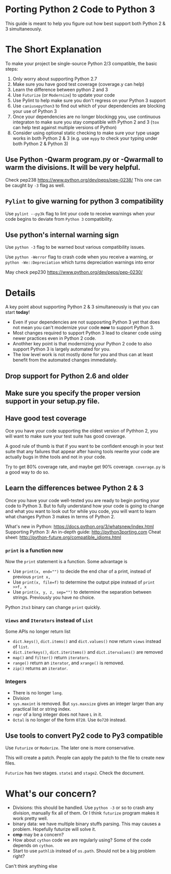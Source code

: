 # Porting Python 2 Code to Python 3

This guide is meant to help you figure out how best support both Python 2 & 3 simultaneously.

# The Short Explanation

To make your project be single-source Python 2/3 compatible, the basic steps:
1. Only worry about supporting Python 2.7
2. Make sure you have good test coverage (coverage.y can help)
3. Learn the difference between python 2 and 3
4. Use `Futurize` (or `Modernize`) to update your code
5. Use Pylint to help make sure you don't regress on your Python 3 support
6. Use `caniusepython3` to find out which of your dependencies are blocking your use of Python 3
7. Once your dependencies are no longer blockingg you, use continuous integraton to make sure you stay compatible with Python 2 and 3 (`tox` can help test against multiple versions of Python)
8. Consider using optional static checking to make sure your type usage works in both Python 2 & 3 (e.g. use `mypy` to check your typing under both Python 2 & Python 3)


## Use Python -Qwarm program.py  or -Qwarmall to warm the divisions. It will be very helpful.
Check pep238
https://www.python.org/dev/peps/pep-0238/
This one can be caught by `-3` flag as well.

## `Pylint` to give warning for python 3 compatibility

Use `pylint --py3k` flag to lint your code to receive warnings when your code begins to deviate from `Python 3` compatibility.

## Use python's internal warning sign

Use `python -3` flag to be warned bout various compatibility issues.

Use `python -Werror` flag to crash code when you receive a warning, or `python -We::Depreciation` which turns depreciation warnings into error

May check pep230 https://www.python.org/dev/peps/pep-0230/


# Details

A key point about supporting Python 2 & 3 simultaneously is that you can start **today**! 
- Even if your dependencies are not supposrting Python 3 yet that does not mean you can't modernize your code **now** to support Python 3.
- Most changes required to support Python 3 lead to cleaner code using newer practices even in Python 2 code.
- Anothher key point is that modernizing your Python 2 code to also support Python 3 is largely automated for you.
- The low level work is not mostly done for you and thus can at least benefit from the automated changes immediately.

## Drop support for Python 2.6 and older


## Make sure you specify the proper version support in your setup.py file.

## Have good test coverage

Oce you have your code supporting the oldest version of Pythhon 2, you will want to make sure your test suite has good coverage. 

A good rule of thumb is that if you want to be confident enough in your test suite that any failures that appear after having tools rewrite your code are actually bugs in thhe tools and not in your code.

Try to get 80% coverage rate, and maybe get 90% coverage. `coverage.py` is a good way to do so.

## Learn the differences betwee Python 2 & 3

Once you have your code well-tested you are ready to begin porting your code to Python 3. But to fully understand how your code is going to change and what you want to look out for while you code, you will want to learn what changes Python 3 makes in terms of Python 2.

What's new in Python: https://docs.python.org/3/whatsnew/index.html
Supporting Python 3: An in-depth guide: http://python3porting.com
Cheat sheet: http://python-future.org/compatible_idioms.html


### `print` is a function now

Now the `print` statement is a function. Some advantage is

- Use `print(x, end="")` to decide the end char of a print, instead of previous `print x,`
- Use `print(x, file=f)` to determine the output pipe instead of `print >>f, x`
- Use `print(x, y, z, sep="")` to determine the separation between strings. Previously you have no choice.

Python `2to3` binary can change `print` quickly.

### `Views` and `Iterators` instead of `List`

Some APIs no longer return list

- `dict.keys()`, `dict.items()` and `dict.values()` now return `views` instead of `list`.
- `dict.iterkeys()`, `dict.iteritems()` and `dict.itervalues()` are removed
- `map()` and `filter()` return `iterators`.
- `range()` return an `iterator`, and `xrange()` is removed.
- `zip()` returns an `iterator`.

### Integers

- There is no longer `long`.
- Division
- `sys.maxint` is removed. But `sys.maxsize` gives an integer larger than any practical list or string index.
- `repr` of a long integer does not have `L` in it.
- `Octal` is no longer of the form `0720`. Use `0o720` instead.

## Use tools to convert Py2 code to Py3 compatible

Use `Futurize` or `Moderize`. The later one is more conservative.

This will create a patch. People can apply the patch to the file to create new files.

`Futurize` has two stages. `state1` and `stage2`. Check the document.

# What's our concern?

- Divisions: this should be handled. Use `python -3` or so to crash any division, manually fix all of them. Or I think `futurize` program makes it work pretty well.
- binary data: we have multiple binary stuffs parsing. This may causes a problem. Hopefully futurize will solve it.
- __cmp__ may be a concern?
- How about `cython` code we are regularly using? Some of the code depends on `cython`.
- Start to use `pathlib` instead of `os.path`. Should not be a big problem right?

Can't think anything else
